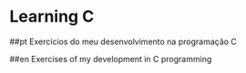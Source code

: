 # Learning C
 
##pt
Exercícios do meu desenvolvimento na programação C

##en
Exercises of my development in C programming
